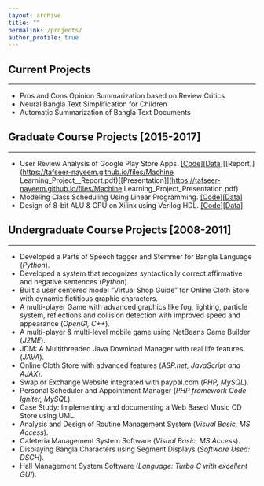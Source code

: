 ```yaml
---
layout: archive
title: ""
permalink: /projects/
author_profile: true
---
```


## Current Projects
----------------
* Pros and Cons Opinion Summarization based on Review Critics
* Neural Bangla Text Simplification for Children
* Automatic Summarization of Bangla Text Documents


## Graduate Course Projects [2015-2017]
----------------
* User Review Analysis of Google Play Store Apps. [[Code]](https://github.com/tafseer-nayeem/CPSC5310-Machine_Learning)[[Data]](https://github.com/tafseer-nayeem/AppReview-dataset)[[Report]](https://tafseer-nayeem.github.io/files/Machine Learning_Project__Report.pdf)[[Presentation]](https://tafseer-nayeem.github.io/files/Machine Learning_Project_Presentation.pdf)
* Modeling Class Scheduling Using Linear Programming. [[Code]](https://github.com/tafseer-nayeem/CPSC5110-Computational_Optimization)[[Data]](https://tafseer-nayeem.github.io/files/Optimization_project_courseData.pdf)
* Design of 8-bit ALU & CPU on Xilinx using Verilog HDL. [[Code]](https://github.com/tafseer-nayeem/CPSC5210-VLSI_Design)[[Data]](https://tafseer-nayeem.github.io/files/Optimization_project_courseData.pdf)


## Undergraduate Course Projects [2008-2011]
----------------
* Developed a Parts of Speech tagger and Stemmer for Bangla Language (*Python*).
* Developed  a system  that  recognizes  syntactically  correct  affirmative  and negative sentences (*Python*).
* Built a user centered model “Virtual Shop Guide” for Online Cloth Store with dynamic fictitious graphic characters.
* A  multi-player  Game  with  advanced  graphics  like  fog,  lighting,  particle system, reflections and collision detection with improved  speed and appearance (*OpenGl, C++*).
* A multi-player & multi-level mobile game using NetBeans Game Builder (*J2ME*).
* JDM: A Multithreaded Java Download Manager with real life features (*JAVA*).
* Online Cloth Store with advanced features (*ASP.net, JavaScript and AJAX*).
* Swap or Exchange Website integrated with paypal.com (*PHP, MySQL*).
* Personal Scheduler and Appointment Manager (*PHP framework Code Igniter, MySQL*).
* Case Study: Implementing and documenting a Web Based Music CD Store using UML.
* Analysis and Design of Routine Management System (*Visual Basic, MS Access*).
* Cafeteria Management System Software (*Visual Basic, MS Access*).
* Displaying Bangla Characters using Segment Displays (*Software Used: DSCH*).
* Hall Management System Software (*Language: Turbo C with excellent GUI*).